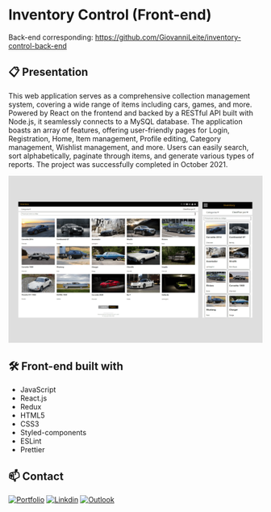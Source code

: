 # Inventory Control (Front-end)

Back-end corresponding: https://github.com/GiovanniLeite/inventory-control-back-end

## 📋 Presentation

This web application serves as a comprehensive collection management system, covering a wide range of items including cars, games, and more. Powered by React on the frontend and backed by a RESTful API built with Node.js, it seamlessly connects to a MySQL database. The application boasts an array of features, offering user-friendly pages for Login, Registration, Home, Item management, Profile editing, Category management, Wishlist management, and more. Users can easily search, sort alphabetically, paginate through items, and generate various types of reports. The project was successfully completed in October 2021.

![Preview](inventory-preview.png)

## 🛠️ Front-end built with
- JavaScript
- React.js
- Redux
- HTML5
- CSS3
- Styled-components
- ESLint
- Prettier

## 📫 Contact

[![Portfolio](https://img.shields.io/badge/website-000000?style=for-the-badge&logo=About.me&logoColor=white)](https://www.giovannileite.com)
[![Linkdin](https://img.shields.io/badge/LinkedIn-0077B5?style=for-the-badge&logo=linkedin&logoColor=white)](https://www.linkedin.com/in/giovanni-leite-dev/)
[![Outlook](https://img.shields.io/badge/Microsoft_Outlook-0078D4?style=for-the-badge&logo=microsoft-outlook&logoColor=white)](mailto:giovanni.m.leite@outlook.com?subject=[GitHub]%20Contact)
